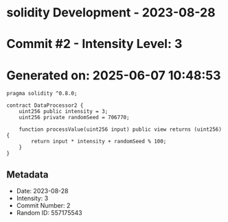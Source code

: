 ﻿# solidity Development - 2023-08-28
# Commit #2 - Intensity Level: 3
# Generated on: 2025-06-07 10:48:53
```solidity
pragma solidity ^0.8.0;

contract DataProcessor2 {
    uint256 public intensity = 3;
    uint256 private randomSeed = 706770;

    function processValue(uint256 input) public view returns (uint256) {
        return input * intensity + randomSeed % 100;
    }
}
```
## Metadata
- Date: 2023-08-28
- Intensity: 3
- Commit Number: 2
- Random ID: 557175543
